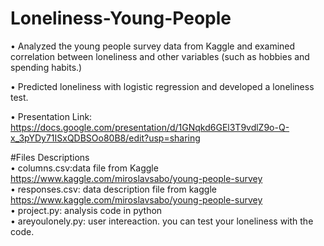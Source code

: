 # Loneliness-Young-People
•	Analyzed the young people survey data from Kaggle and examined correlation between loneliness and other variables 
(such as hobbies and spending habits.)

•	Predicted loneliness with logistic regression and developed a loneliness test.

•	Presentation Link: https://docs.google.com/presentation/d/1GNqkd6GEl3T9vdlZ9o-Q-x_3pYDy71ISxQDBSOo80B8/edit?usp=sharing

#Files Descriptions   
•	columns.csv:data file from Kaggle https://www.kaggle.com/miroslavsabo/young-people-survey    
•	responses.csv: data description file from kaggle https://www.kaggle.com/miroslavsabo/young-people-survey    
•	project.py: analysis code in python    
•	areyoulonely.py: user intereaction. you can test your loneliness with the code.    
